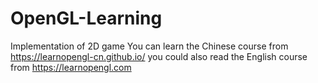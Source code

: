 # OpenGL-Learning
Implementation of 2D game
You can learn the Chinese course from https://learnopengl-cn.github.io/
you could also read the English course from https://learnopengl.com

